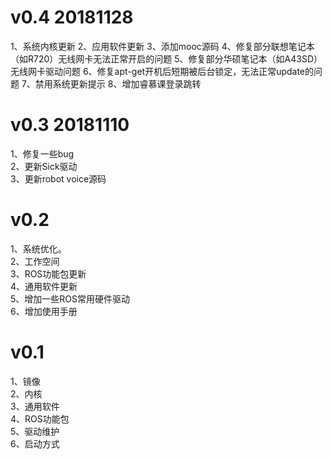 # v0.4 20181128
1、系统内核更新
2、应用软件更新
3、添加mooc源码
4、修复部分联想笔记本（如R720）无线网卡无法正常开启的问题
5、修复部分华硕笔记本（如A43SD）无线网卡驱动问题
6、修复apt-get开机后短期被后台锁定，无法正常update的问题
7、禁用系统更新提示
8、增加睿慕课登录跳转

# v0.3 20181110  
1、修复一些bug  
2、更新Sick驱动  
3、更新robot voice源码  

# v0.2  
1、系统优化。  
2、工作空间  
3、ROS功能包更新  
4、通用软件更新  
5、增加一些ROS常用硬件驱动  
6、增加使用手册  

# v0.1 
1、镜像  
2、内核  
3、通用软件  
4、ROS功能包  
5、驱动维护  
6、启动方式  
